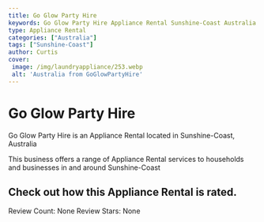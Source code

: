 ```yaml
---
title: Go Glow Party Hire
keywords: Go Glow Party Hire Appliance Rental Sunshine-Coast Australia 
type: Appliance Rental 
categories: ["Australia"]
tags: ["Sunshine-Coast"]
author: Curtis
cover:
 image: /img/laundryappliance/253.webp
 alt: 'Australia from GoGlowPartyHire'
---
```


# Go Glow Party Hire
Go Glow Party Hire is an Appliance Rental located in Sunshine-Coast, Australia

This business offers a range of Appliance Rental services to households and businesses in and around Sunshine-Coast

## Check out how this Appliance Rental is rated.
Review Count: None
Review Stars: None
